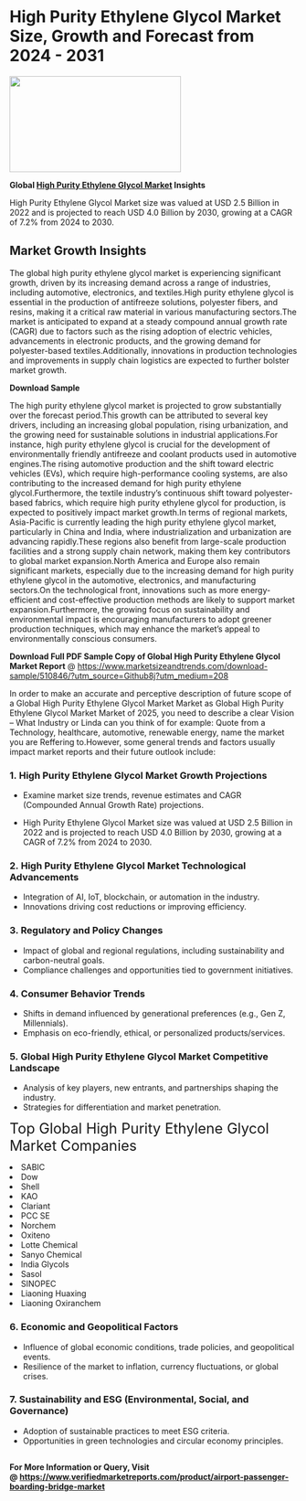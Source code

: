 <H1>High Purity Ethylene Glycol Market Size, Growth and Forecast from 2024 - 2031</H1><img class="aligncenter size-medium wp-image-584254" src="https://thirdeyenews.in/wp-content/uploads/2024/09/Global-Market-Research-300x168.jpeg" alt="" width="300" height="168" /><p><strong>Global&nbsp;<a href="https://www.marketsizeandtrends.com/download-sample/510846/?utm_source=Github8j?utm_medium=208">High Purity Ethylene Glycol Market</a> Insights</strong></p><p>High Purity Ethylene Glycol Market size was valued at USD 2.5 Billion in 2022 and is projected to reach USD 4.0 Billion by 2030, growing at a CAGR of 7.2% from 2024 to 2030.</p><p><h2>Market Growth Insights</h2> <p>The global high purity ethylene glycol market is experiencing significant growth, driven by its increasing demand across a range of industries, including automotive, electronics, and textiles.High purity ethylene glycol is essential in the production of antifreeze solutions, polyester fibers, and resins, making it a critical raw material in various manufacturing sectors.The market is anticipated to expand at a steady compound annual growth rate (CAGR) due to factors such as the rising adoption of electric vehicles, advancements in electronic products, and the growing demand for polyester-based textiles.Additionally, innovations in production technologies and improvements in supply chain logistics are expected to further bolster market growth.</p> <p><strong>Download Sample</strong></p> <p>The high purity ethylene glycol market is projected to grow substantially over the forecast period.This growth can be attributed to several key drivers, including an increasing global population, rising urbanization, and the growing need for sustainable solutions in industrial applications.For instance, high purity ethylene glycol is crucial for the development of environmentally friendly antifreeze and coolant products used in automotive engines.The rising automotive production and the shift toward electric vehicles (EVs), which require high-performance cooling systems, are also contributing to the increased demand for high purity ethylene glycol.Furthermore, the textile industry’s continuous shift toward polyester-based fabrics, which require high purity ethylene glycol for production, is expected to positively impact market growth.In terms of regional markets, Asia-Pacific is currently leading the high purity ethylene glycol market, particularly in China and India, where industrialization and urbanization are advancing rapidly.These regions also benefit from large-scale production facilities and a strong supply chain network, making them key contributors to global market expansion.North America and Europe also remain significant markets, especially due to the increasing demand for high purity ethylene glycol in the automotive, electronics, and manufacturing sectors.On the technological front, innovations such as more energy-efficient and cost-effective production methods are likely to support market expansion.Furthermore, the growing focus on sustainability and environmental impact is encouraging manufacturers to adopt greener production techniques, which may enhance the market’s appeal to environmentally conscious consumers.<p><span class=""><strong>Download Full PDF Sample Copy of Global High Purity Ethylene Glycol Market Report</strong> @ <a href="https://www.marketsizeandtrends.com/download-sample/510846/?utm_source=Github8j?utm_medium=208" target="_blank">https://www.marketsizeandtrends.com/download-sample/510846/?utm_source=Github8j?utm_medium=208</a></span></p><p>In order to make an accurate and perceptive description of future scope of a Global&nbsp;High Purity Ethylene Glycol Market Market as Global&nbsp;High Purity Ethylene Glycol Market Market of 2025, you need to describe a clear Vision &ndash; What Industry or Linda can you think of for example: Quote from a Technology, healthcare, automotive, renewable energy, name the market you are Reffering to.However, some general trends and factors usually impact market reports and their future outlook include:</p><h3>1.&nbsp;<strong>High Purity Ethylene Glycol Market Growth Projections</strong></h3><ul><li>Examine market size trends, revenue estimates and CAGR (Compounded Annual Growth Rate) projections.</li><li><p>High Purity Ethylene Glycol Market size was valued at USD 2.5 Billion in 2022 and is projected to reach USD 4.0 Billion by 2030, growing at a CAGR of 7.2% from 2024 to 2030.</p></li></ul><h3>2.&nbsp;<strong>High Purity Ethylene Glycol Market Technological Advancements</strong></h3><ul><li>Integration of AI, IoT, blockchain, or automation in the industry.</li><li>Innovations driving cost reductions or improving efficiency.</li></ul><h3>3.&nbsp;<strong>Regulatory and Policy Changes</strong></h3><ul><li>Impact of global and regional regulations, including sustainability and carbon-neutral goals.</li><li>Compliance challenges and opportunities tied to government initiatives.</li></ul><h3>4.&nbsp;<strong>Consumer Behavior Trends</strong></h3><ul><li>Shifts in demand influenced by generational preferences (e.g., Gen Z, Millennials).</li><li>Emphasis on eco-friendly, ethical, or personalized products/services.</li></ul><h3>5.&nbsp;<strong>Global High Purity Ethylene Glycol Market Competitive Landscape</strong></h3><ul><li>Analysis of key players, new entrants, and partnerships shaping the industry.</li><li>Strategies for differentiation and market penetration.</li></ul><p data-pm-slice="1 1 []"><span style="color: inherit; font-family: inherit; font-size: 25px;">Top Global High Purity Ethylene Glycol Market Companies</span></p><div class="" data-test-id=""><p><li>SABIC</li><li> Dow</li><li> Shell</li><li> KAO</li><li> Clariant</li><li> PCC SE</li><li> Norchem</li><li> Oxiteno</li><li> Lotte Chemical</li><li> Sanyo Chemical</li><li> lndia Glycols</li><li> Sasol</li><li> SINOPEC</li><li> Liaoning Huaxing</li><li> Liaoning Oxiranchem</li></p></div><h3>6.&nbsp;<strong>Economic and Geopolitical Factors</strong></h3><ul><li>Influence of global economic conditions, trade policies, and geopolitical events.</li><li>Resilience of the market to inflation, currency fluctuations, or global crises.</li></ul><h3>7.&nbsp;<strong>Sustainability and ESG (Environmental, Social, and Governance)</strong></h3><ul><li>Adoption of sustainable practices to meet ESG criteria.</li><li>Opportunities in green technologies and circular economy principles.</li></ul><h2><strong style="font-size: 14px;">For More Information or Query, Visit @&nbsp;</strong><a style="background-color: #ffffff; font-size: 14px;" href="https://www.marketsizeandtrends.com/report/high-purity-ethylene-glycol-market/" target="_blank">https://www.verifiedmarketreports.com/product/airport-passenger-boarding-bridge-market</a></h2>